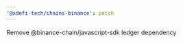 ```yaml
---
'@xdefi-tech/chains-binance': patch
---
```


Remove @binance-chain/javascript-sdk ledger dependency
